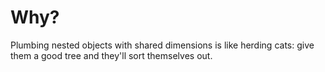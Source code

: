 # Why?

Plumbing nested objects with shared dimensions is like herding cats: give them a good tree and they'll sort themselves out.